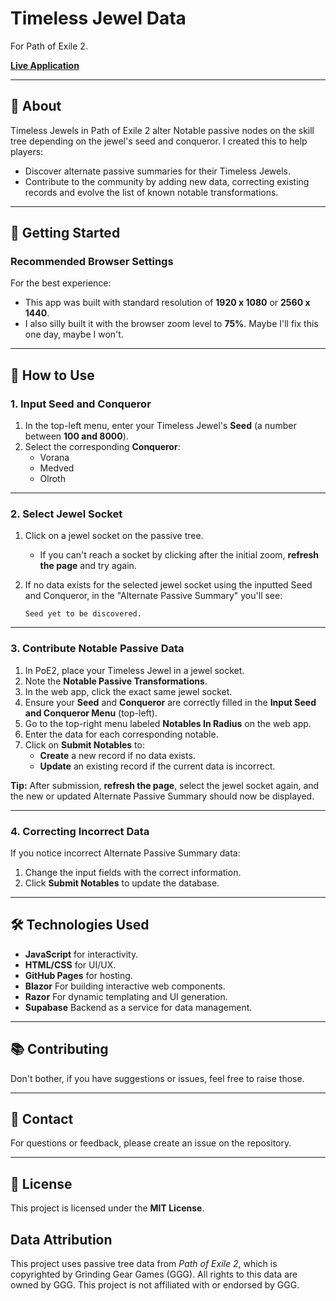 # Timeless Jewel Data
For Path of Exile 2.

**[Live Application](https://mbyphishing.github.io/Timeless-Jewel-Data/)**

---

## 📖 About

Timeless Jewels in Path of Exile 2 alter Notable passive nodes on the skill tree depending on the jewel's seed and conqueror. I created this to help players:
- Discover alternate passive summaries for their Timeless Jewels.
- Contribute to the community by adding new data, correcting existing records and evolve the list of known notable transformations.

---

## 🚀 Getting Started

### Recommended Browser Settings

For the best experience:
- This app was built with standard resolution of **1920 x 1080** or **2560 x 1440**.
- I also silly built it with the browser zoom level to **75%**. Maybe I'll fix this one day, maybe I won't.

---

## 🧭 How to Use

### 1. Input Seed and Conqueror
1. In the top-left menu, enter your Timeless Jewel's **Seed** (a number between **100 and 8000**).
2. Select the corresponding **Conqueror**:
   - Vorana
   - Medved
   - Olroth

---

### 2. Select Jewel Socket
1. Click on a jewel socket on the passive tree.
   - If you can't reach a socket by clicking after the initial zoom, **refresh the page** and try again.
2. If no data exists for the selected jewel socket using the inputted Seed and Conqueror, in the "Alternate Passive Summary" you'll see:

    ```
    Seed yet to be discovered.
    ```

---

### 3. Contribute Notable Passive Data
1. In PoE2, place your Timeless Jewel in a jewel socket.
2. Note the **Notable Passive Transformations**.
3. In the web app, click the exact same jewel socket.
4. Ensure your **Seed** and **Conqueror** are correctly filled in the **Input Seed and Conqueror Menu** (top-left).
5. Go to the top-right menu labeled **Notables In Radius** on the web app.
6. Enter the data for each corresponding notable.
7. Click on **Submit Notables** to:
   - **Create** a new record if no data exists.
   - **Update** an existing record if the current data is incorrect.

**Tip:** After submission, **refresh the page**, select the jewel socket again, and the new or updated Alternate Passive Summary should now be displayed.

---

### 4. Correcting Incorrect Data
If you notice incorrect Alternate Passive Summary data:
1. Change the input fields with the correct information.
2. Click **Submit Notables** to update the database.

---

## 🛠️ Technologies Used
- **JavaScript** for interactivity.
- **HTML/CSS** for UI/UX.
- **GitHub Pages** for hosting.
- **Blazor** For building interactive web components.
- **Razor** For dynamic templating and UI generation.
- **Supabase** Backend as a service for data management.

---

## 📚 Contributing

Don't bother, if you have suggestions or issues, feel free to raise those.

---

## 📧 Contact

For questions or feedback, please create an issue on the repository.

---

## 📜 License

This project is licensed under the **MIT License**.

## Data Attribution  
This project uses passive tree data from *Path of Exile 2*, which is copyrighted by Grinding Gear Games (GGG). All rights to this data are owned by GGG. This project is not affiliated with or endorsed by GGG.  
